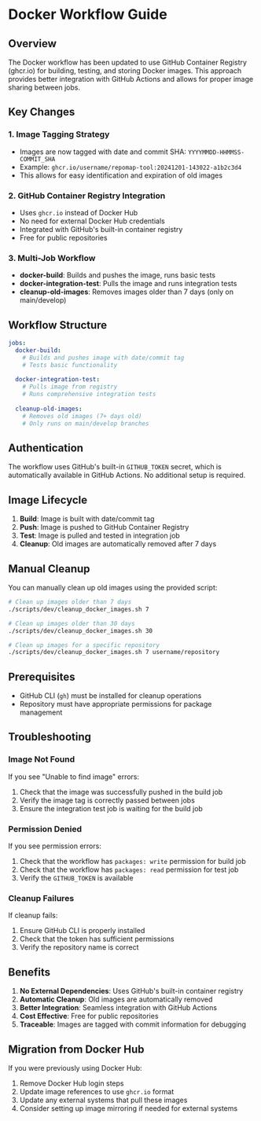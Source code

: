 # Docker Workflow Guide

## Overview

The Docker workflow has been updated to use GitHub Container Registry (ghcr.io) for building, testing, and storing Docker images. This approach provides better integration with GitHub Actions and allows for proper image sharing between jobs.

## Key Changes

### 1. Image Tagging Strategy
- Images are now tagged with date and commit SHA: `YYYYMMDD-HHMMSS-COMMIT_SHA`
- Example: `ghcr.io/username/repomap-tool:20241201-143022-a1b2c3d4`
- This allows for easy identification and expiration of old images

### 2. GitHub Container Registry Integration
- Uses `ghcr.io` instead of Docker Hub
- No need for external Docker Hub credentials
- Integrated with GitHub's built-in container registry
- Free for public repositories

### 3. Multi-Job Workflow
- **docker-build**: Builds and pushes the image, runs basic tests
- **docker-integration-test**: Pulls the image and runs integration tests
- **cleanup-old-images**: Removes images older than 7 days (only on main/develop)

## Workflow Structure

```yaml
jobs:
  docker-build:
    # Builds and pushes image with date/commit tag
    # Tests basic functionality
    
  docker-integration-test:
    # Pulls image from registry
    # Runs comprehensive integration tests
    
  cleanup-old-images:
    # Removes old images (7+ days old)
    # Only runs on main/develop branches
```

## Authentication

The workflow uses GitHub's built-in `GITHUB_TOKEN` secret, which is automatically available in GitHub Actions. No additional setup is required.

## Image Lifecycle

1. **Build**: Image is built with date/commit tag
2. **Push**: Image is pushed to GitHub Container Registry
3. **Test**: Image is pulled and tested in integration job
4. **Cleanup**: Old images are automatically removed after 7 days

## Manual Cleanup

You can manually clean up old images using the provided script:

```bash
# Clean up images older than 7 days
./scripts/dev/cleanup_docker_images.sh 7

# Clean up images older than 30 days
./scripts/dev/cleanup_docker_images.sh 30

# Clean up images for a specific repository
./scripts/dev/cleanup_docker_images.sh 7 username/repository
```

## Prerequisites

- GitHub CLI (`gh`) must be installed for cleanup operations
- Repository must have appropriate permissions for package management

## Troubleshooting

### Image Not Found
If you see "Unable to find image" errors:
1. Check that the image was successfully pushed in the build job
2. Verify the image tag is correctly passed between jobs
3. Ensure the integration test job is waiting for the build job

### Permission Denied
If you see permission errors:
1. Check that the workflow has `packages: write` permission for build job
2. Check that the workflow has `packages: read` permission for test job
3. Verify the `GITHUB_TOKEN` is available

### Cleanup Failures
If cleanup fails:
1. Ensure GitHub CLI is properly installed
2. Check that the token has sufficient permissions
3. Verify the repository name is correct

## Benefits

1. **No External Dependencies**: Uses GitHub's built-in container registry
2. **Automatic Cleanup**: Old images are automatically removed
3. **Better Integration**: Seamless integration with GitHub Actions
4. **Cost Effective**: Free for public repositories
5. **Traceable**: Images are tagged with commit information for debugging

## Migration from Docker Hub

If you were previously using Docker Hub:
1. Remove Docker Hub login steps
2. Update image references to use `ghcr.io` format
3. Update any external systems that pull these images
4. Consider setting up image mirroring if needed for external systems
